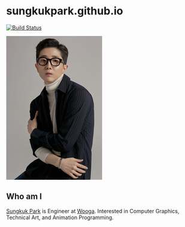 # sungkukpark.github.io

[![Build Status](https://travis-ci.org/sungkukpark/sungkukpark.github.io.svg?branch=develop)](https://travis-ci.org/sungkukpark/sungkukpark.github.io)

<img src="./src/images/sungkukpark_portrait.png" alt="Sungkuk Park's Portrait" title="Sungkuk Park's Portrait" width="256"/>

## Who am I

[Sungkuk Park](http://www.github.com/sungkukpark) is Engineer at [Wooga](https://github.com/wooga). Interested in Computer Graphics, Technical Art, and Animation Programming.
